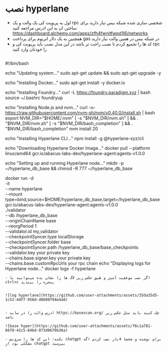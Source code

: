 # نصب hyperlane
- اول به پریویت کی یک والت و یک rpc شخصی سازی شده شبکه بیس نیاز دارید برای ساختن ان به این ادرس مراجعه کنید https://dashboard.alchemy.com/apps/zfh4fwnitfwpd1l6/networks
- همچنین به یک دلار اتریوم برای پرداخت gas در شبکه بیس در همین والت نیاز دارید
- کد ها را تجمیع کردم تا نصب راحت تر باشد در این مدل نصب باید پریویت کی و rpc را خودتان وارد کنید
   ```
 #!/bin/bash

echo "Updating system..."
sudo apt-get update && sudo apt-get upgrade -y

echo "Installing Docker..."
sudo apt-get install -y docker.io

echo "Installing Foundry..."
curl -L https://foundry.paradigm.xyz | bash
source ~/.bashrc
foundryup

echo "Installing Node.js and nvm..."
curl -o- https://raw.githubusercontent.com/nvm-sh/nvm/v0.40.0/install.sh | bash
export NVM_DIR="$HOME/.nvm"
[ -s "$NVM_DIR/nvm.sh" ] && \. "$NVM_DIR/nvm.sh"
[ -s "$NVM_DIR/bash_completion" ] && \. "$NVM_DIR/bash_completion"
nvm install 20

echo "Installing Hyperlane CLI..."
npm install -g @hyperlane-xyz/cli

echo "Downloading Hyperlane Docker Image..."
docker pull --platform linux/amd64 gcr.io/abacus-labs-dev/hyperlane-agent:agents-v1.0.0

echo "Setting up and running Hyperlane node..."
mkdir -p ~/hyperlane_db_base && chmod -R 777 ~/hyperlane_db_base

docker run -d \
  -it \
  --name hyperlane \
  --mount type=bind,source=$HOME/hyperlane_db_base,target=/hyperlane_db_base \
  gcr.io/abacus-labs-dev/hyperlane-agent:agents-v1.0.0 \
  ./validator \
  --db /hyperlane_db_base \
  --originChainName base \
  --reorgPeriod 1 \
  --validator.id my_validator \
  --checkpointSyncer.type localStorage \
  --checkpointSyncer.folder base \
  --checkpointSyncer.path /hyperlane_db_base/base_checkpoints \
  --validator.key  your private key \
  --chains.base.signer.key  your private key \
  --chains.base.customRpcUrls your rpc chain
echo "Displaying logs for Hyperlane node..."
docker logs -f hyperlane

 ```
- اگر نصب موفقیت آمیز و طبق عکس زیر لاگ ها را نشان بده میتوانید با ctrl+c پنجره را ببندید


![log hyperlane](https://github.com/user-attachments/assets/35da35d5-1c52-4dff-956d-d8600f94e4a8)


- ادرس والت را در سایت https://basescan.org/ چک کنید باید مثل عکس زیر باشه

![base hyper](https://github.com/user-attachments/assets/76c1a781-66f0-41c5-84bd-073d0670b36a)

- نکته: این کد ها را سرویس chatgpt برام نوشته و شخصا 4بار نصب کردم اگه مشکلی بود از chatgpt بپرسید
